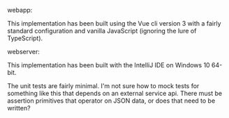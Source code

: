 webapp:

This implementation has been built using the Vue cli version 3 with a fairly standard configuration and vanilla JavaScript (ignoring the lure of TypeScript).


webserver:

This implementation has been built with the IntelliJ IDE on Windows 10 64-bit.

The unit tests are fairly minimal. I'm not sure how to mock tests for something like this that depends on an external service api. There must be assertion primitives that operator on JSON data, or does that need to be written?
